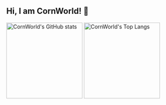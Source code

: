 ## Hi, I am CornWorld! 👏
<img src="https://github-readme-stats.vercel.app/api?username=CornWorld&theme=radical&show_icons=true" alt="CornWorld's GitHub stats" height="200px" />
<img src="https://github-readme-stats.vercel.app/api/top-langs/?username=CornWorld&&layout=compact&theme=radical" alt="CornWorld's Top Langs" height="200px" />